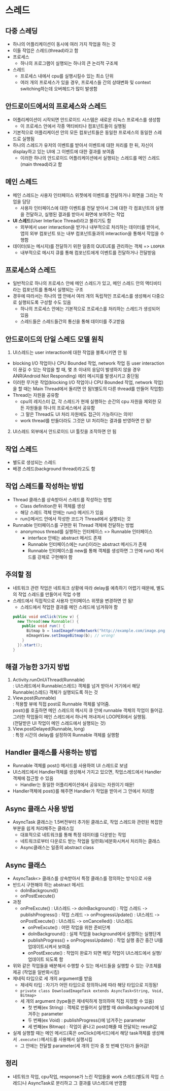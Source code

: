# 스레드

## 다중 스레딩
- 하나의 어플리케이션이 동시에 여러 가지 작업을 하는 것
- 이들 작업은 스레드(thread)라고 함
- 프로세스
  - 하나의 프로그램이 실행되는 하나의 큰 논리적 구조체
- 스레드
  - 프로세스 내에서 cpu를 실행시킬수 있는 최소 단위
  - 여러 개의 프로세스가 있을 경우, 프로세스들 간의 상태변화 및 context switching하는데 오버헤드가 많이 발생함

## 안드로이드에서의 프로세스와 스레드
- 어플리케이션이 시작되면 안드로이드 시스템은 새로운 리눅스 프로세스를 생성함
  - 이 프로세스 안에서 각종 액티비티나 컴포넌트들이 실행됨
- 기본적으로 어플리케이션 안의 모든 컴포넌트들은 동일한 프로세스의 동일한 스레드로 실행됨
- 하나의 스레드가 유저의 이벤트를 받아서 이벤트에 대한 처리를 한 뒤, 자신이 display하고 있는 UI에 그 이벤트에 대한 결과를 보여줌
  - 이러한 하나의 안드로이드 어플리케이션에서 실행되는 스레드를 메인 스레드(main thread)라고 함

## 메인 스레드
- 메인 스레드는 사용자 인터페이스 위젯에게 이벤트를 전달하거나 화면을 그리는 작업을 담당
  - 사용자 인터페이스에 대한 이벤트를 전달 받아서 그에 대한 각 컴포넌트의 실행을 전달하고, 실행된 결과를 받아서 화면에 보여주는 작업
- **UI 스레드**(User Interface Thread)라고 불리기도 함
  - 외부에서 user interaction을 받거나 내부적으로 처리하는 데이터를 받아서, 앱의 외부 컴포넌트 또는 내부 컴포넌트들과의 interaction을 통해서 작업을 수행함
- 데이터(또는 메시지)를 전달하기 위한 일종의 QUEUE를 관리하는 객체 => `LOOPER`
  - 내부적으로 메시지 큐를 통해 컴포넌트에게 이벤트를 전달하거나 전달받음 

## 프로세스와 스레드
- 일반적으로 하나의 프로세스 안에 메인 스레드가 있고, 메인 스레드 안의 액티비티라는 컴포넌트를 통해서 실행되는 구조
- 경우에 따라서는 하나의 앱 안에서 여러 개의 독립적인 프로세스를 생성해서 다중으로 실행되도록 구성할 수도 있음
  - 하나의 프로세스 안에는 기본적으로 프로세스를 처리하는 스레드가 생성되어 있음
  - 스레드들은 스레드들간의 통신을 통해 데이터를 주고받음

## 안드로이드의 단일 스레드 모델 원칙
1. UI스레드는 user interaction에 대한 작업을 블록시키면 안 됨
  - blocking I/O 작업이나 CPU Bounded 작업, network 작업 등 user interaction이 끊길 수 있는 작업을 할 때, 몇 초 이내의 응답이 발생하지 않을 경우 ANR(Android Not Responding) 에러 메시지를 발생시키고 중단됨
  - 이러한 무거운 작업(blocking I/O 작업이나 CPU Bounded 작업, network 작업)을 할 때는 Main Thread에서 돌리면 안 됨!(별도의 다른 thread를 만들어 작업함)
  - Thread는 자원을 공유함
    - cpu의 레지스터 값, 각 스레드가 현재 실행하는 순간의 cpu 자원을 제외한 모든 자원들을 하나의 프로세스에서 공유함
    - 그 말은 Thread도 UI 처리 자원에도 접근이 가능하다는 의미!
    - work thread를 만들더라도 그것은 UI 처리하는 결과를 반영하면 안 됨!
2. UI스레드 외부에서 안드로이드 UI 툴킷을 조작하면 안 됨 

## 작업 스레드
- 별도로 생성되는 스레드
- 배경 스레드(background thread)라고도 함

## 작업 스레드를 작성하는 방법
- Thread 클래스를 상속받아서 스레드를 작성하는 방법
  - Class definition한 뒤 객체를 생성
  - 해당 스레드 객체 안에는 run() 메서드가 있음
  - run()메서드 안에서 작성한 코드가 Thread에서 실행되는 것
- Runnable 인터페이스를 구현한 뒤 Thread 객체에 전달하는 방법
  - anonymous thread를 실행하는 인터페이스 => Runnable 인터페이스
    - interface 안에는 abstract 메서드 존재
    - Runnable 인터페이스에는 run()이라는 abstract 메서드가 존재
    - Runnable 인터페이스를 new를 통해 객체를 생성하면 그 안에 run() 메서드를 강제로 구현해야 함

## 주의할 점
- 네트워크 관련 작업은 네트워크 상황에 따라 delay를 예측하기 어렵기 때문에, 별도의 작업 스레드를 만들어서 작업 수행
- 스레드에서 직접적으로 사용자 인터페이스 위젯을 변경하면 안 됨!
  - 스레드에서 작업한 결과를 메인 스레드에 넘겨줘야 함
  ```java
  public void onClick(View v) {
    new Thread(new Runnable() {
      public void run() {
        Bitmap b = loadImageFromNetwork("http://example.com/image.png");
        mImageView.setImageBitmap(b); // wrong!
      }
    }).start();
  }
  ```

## 해결 가능한 3가지 방법
1. Activity.runOnUiThread(Runnable)  
: UI스레드에서 Runnable(스레드) 객체를 넘겨 받아서 거기에서 해당 Runnable(스레드) 객체가 실행되도록 하는 것
2. View.post(Runnable)  
: 적용할 뷰에 직접 post로 Runnable 객체를 넣어줌.   
  post()를 호출하면 메인 스레드의 메시지 큐 안에 runnable 객체의 작업이 들어감.  
  그러한 작업들이 메인 스레드에서 하나씩 꺼내져서 LOOPER에서 실행됨.  
  (전달받은 UI 작업이 메인 스레드에서 실행되는 것)  
3. View.postDelayed(Runnable, long)  
: 특정 시간의 delay를 설정하여 Runnable 객체를 실행함

## Handler 클래스를 사용하는 방법
- Runnable 객체를 post() 메서드를 사용하여 UI 스레드로 보냄
- UI스레드에서 Handler객체를 생성해서 가지고 있으면, 작업스레드에서 Handler객체에 접근할 수 있음
  - Handler는 동일한 어플리케이션에서 공유되는 자원이기 때문!
- Handler객체에 post()를 해주면 Handler가 작업을 받아서 그 안에서 처리함

## Async 클래스 사용 방법
- AsyncTask 클래스는 1.5버전부터 추가된 클래스로, 작업 스레드와 관련된 복잡한 부분을 쉽게 처리해주는 클래스임
  - 대표적으로 네트워크를 통해 특정 데이터를 다운받는 작업
  - 네트워크로부터 다운로드 받는 작업을 일련화/세분화시켜서 처리하는 클래스
  - Async클래스는 일종의 abstract class

## Async 클래스
- AsyncTask<> 클래스를 상속받아서 특정 클래스를 정의하는 방식으로 사용
- 반드시 구현해야 하는 abstract 메서드
  - doInBackground()
  - onPostExecute()
- 과정
  - onPreExcute() : UI스레드 -> doInBackground() : 작업 스레드 -> publishProgress() : 작업 스레드 -> onProgressUpdate() : UI스레드 -> onPostExecute() : UI스레드 -> onCancelled() : UI스레드
    - onPreExcute() : 어떤 작업을 위한 준비단계
    - doInBackground() : 실제 작업을 background에서 실행하는 실행단계
    - publishProgress() + onProgressUpdate() : 작업 실행 중간 중간 UI를 업데이트시켜서 보여줌
    - onPostExecute() : 작업이 완료가 되면 해당 작업이 UI스레드에서 실행/업데이트 되도록 함
- 위와 같은 작업들을 배분해서 수행할 수 있는 메서드들을 실행할 수 있는 구조체를 제공 (작업을 일반화시킴)
- 제네릭 타입으로 세 개의 argument를 받음
  - 제네릭 타입 : 자기가 어떤 타입으로 정의하냐에 따라 해당 타입으로 지정됨!
  - `private class DownloadImageTask extends AsyncTask<String, Void, Bitmap>`
  - 세 개의 argument (type들은 제네릭하게 정의하여 직접 지정할 수 있음)
    - 첫 번째(ex String) : 객체로 만들어서 실행할 때 doInBackground()에 넘겨주는 parameter
    - 두 번째(ex Void) : publishProgress()에 넘겨주는 parameter
    - 세 번째(ex Bitmap) : 작업이 끝나고 post()해줄 때 전달되는 result값
- 실제 실행할 때는 메인 메서드(혹은 onClick()메서드)에서 해당 task객체를 생성해서 `.execute()`메서드를 사용해서 실행시킴
  - 그 안에는 전달할 parameter(세 개의 인자 중 첫 번째 인자)가 들어감!

## 정리

- 네트워크 작업, cpu작업, response가 느린 작업들을 work 스레드(별도의 작업 스레드)나 AsyncTask로 분리하고 그 결과를 UI스레드에 반영함
